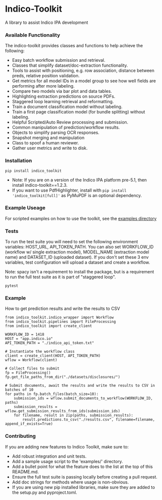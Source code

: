 # Indico-Toolkit

A library to assist Indico IPA development

### Available Functionality

The indico-toolkit provides classes and functions to help achieve the following:

* Easy batch workflow submission and retrieval.
* Classes that simplify dataset/doc-extraction functionality.
* Tools to assist with positioning, e.g. row association, distance between preds, relative position validation.
* Get metrics for all model IDs in a model group to see how well fields are performing after more labeling.
* Compare two models via bar plot and data tables.
* Highlighting extraction predictions on source PDFs.
* Staggered loop learning retrieval and reformatting.
* Train a document classification model without labeling.
* Train a first page classification model (for bundle splitting) without labeling.
* Helpful Scripted/Auto Review processing and submission.
* Common manipulation of prediction/workflow results.
* Objects to simplify parsing OCR responses.
* Snapshot merging and manipulation
* Class to spoof a human reviewer.
* Gather user metrics and write to disk. 

### Installation

```
pip install indico_toolkit
```

* Note: If you are on a version of the Indico IPA platform pre-5.1, then install indico-toolkit==1.2.3.
* If you want to use PdfHighlighter, install with `pip install 'indico_toolkit[full]'` as PyMuPDF is an optional dependency.

### Example Useage

For scripted examples on how to use the toolkit, see the [examples directory](https://github.com/IndicoDataSolutions/Indico-Solutions-Toolkit/tree/main/examples)

### Tests

To run the test suite you will need to set the following environment variables: HOST_URL, API_TOKEN_PATH.
You can also set WORKFLOW_ID (workflow w/ single extraction model), MODEL_NAME (extraction model name)
and DATASET_ID (uploaded dataset). If you don't set these 3 env variables, test configuration will
upload a dataset and create a workflow.

Note: spacy isn't a requirement to install the package, but is a requirement to run the full test suite
as it is part of "staggered loop".

```
pytest
```

### Example

How to get prediction results and write the results to CSV

```
from indico_toolkit.indico_wrapper import Workflow
from indico_toolkit.pipelines import FileProcessing
from indico_toolkit import create_client

WORKFLOW_ID = 1418
HOST = "app.indico.io"
API_TOKEN_PATH = "./indico_api_token.txt"

# Instantiate the workflow class
client = create_client(HOST, API_TOKEN_PATH)
wflow = Workflow(client)

# Collect files to submit
fp = FileProcessing()
fp.get_file_paths_from_dir("./datasets/disclosures/")

# Submit documents, await the results and write the results to CSV in batches of 10
for paths in fp.batch_files(batch_size=10):
    submission_ids = wflow.submit_documents_to_workflow(WORKFLOW_ID, paths)
    submission_results = wflow.get_submission_results_from_ids(submission_ids)
    for filename, result in zip(paths, submission_results):
        result.predictions.to_csv("./results.csv", filename=filename, append_if_exists=True)

```

### Contributing

If you are adding new features to Indico Toolkit, make sure to:

* Add robust integration and unit tests.
* Add a sample usage script to the 'examples/' directory.
* Add a bullet point for what the feature does to the list at the top of this README.md.
* Ensure the full test suite is passing locally before creating a pull request.
* Add doc strings for methods where usage is non-obvious.
* If you are using new pip installed libraries, make sure they are added to the setup.py and pyproject.toml.
